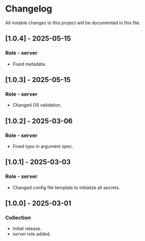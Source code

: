 # Changelog

All notable changes to this project will be documented in this file.

## [1.0.4] - 2025-05-15

### Role - server

- Fixed metadata.

## [1.0.3] - 2025-05-15

### Role - server

- Changed OS validation.

## [1.0.2] - 2025-03-06

### Role - server

- Fixed typo in argument spec.

## [1.0.1] - 2025-03-03

### Role - server

- Changed config file template to initialize all secrets.

## [1.0.0] - 2025-03-01

### Collection

- Initial release.
- *server* role added.
